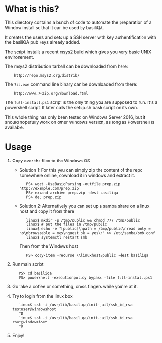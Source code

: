 # What is this?

This directory contains a bunch of code to automate the preparation of a
Window install so that it can be used by basiliQA.

It creates the users and sets up a SSH server with key
authentification with the basiliQA pub keys already added.

The script installs a recent msys2 build which gives you very basic
UNIX environement.

The msys2 distribution tarball can be downloaded from here:
```
    http://repo.msys2.org/distrib/
```

The `7za.exe` command line binary can be downloaded from there:
```
    http://www.7-zip.org/download.html
```

The `full-install.ps1` script is the only thing you are supposed to
run. It's a powershell script. It later calls the setup.sh bash
script on its own.

This whole thing has only been tested on Windows Server 2016, but it
should hopefully work on other Windows version, as long as Powershell
is available.


# Usage

1. Copy over the files to the Windows OS

   * Solution 1: For this you can simply zip the content of the repo
     somewhere online, download it in windows and extract it.
     ```
        PS> wget -UseBasicParsing -outfile prep.zip http://example.com/prep.zip
        PS> expand-archive prep.zip -dest basiliqa
        PS> del prep.zip
     ```

   * Solution 2: Alternatively you can set up a samba share on a linux
     host and copy it from there
     ```
        linux$ mkdir -p /tmp/public && chmod 777 /tmp/public
        linux$ # put the files in /tmp/public
        linux$ echo -e "[public]\npath = /tmp/public\nread only = no\nbrowseable = yes\nguest ok = yes\n" >> /etc/samba/smb.conf
        linux$ systemctl restart smb
     ```
     Then from the Windows host
     ```
        PS> copy-item -recurse \\linuxhost\public -dest basiliqa
     ```

2. Run main script
   ```
      PS> cd basiliqa
      PS> powershell -executionpolicy bypass -file full-install.ps1
   ```

3. Go take a coffee or something, cross fingers while you're at it.

4. Try to login from the linux box
   ```
      linux$ ssh -i /usr/lib/basiliqa/init-jail/ssh_id_rsa testuser@windowshost
      ^D
      linux$ ssh -i /usr/lib/basiliqa/init-jail/ssh_id_rsa root@windowshost
      ^D
   ```

5. Enjoy!
